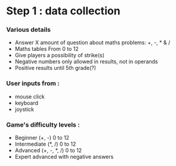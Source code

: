 # Step 1 : data collection

### Various details 
* Answer X amount of question about maths problems: +, -, * & /
* Maths tables From 0 to 12
* Give players a possibility of strike(s)
* Negative numbers only allowed in results, not in operands
* Positive results until 5th grade(?)

### User inputs from :
* mouse click
* keyboard
* joystick

### Game's difficulty levels :
* Beginner (+, -) 0 to 12
* Intermediate (*, /) 0 to 12
* Advanced (+, -, *, /) 0 to 12
* Expert advanced with negative answers

